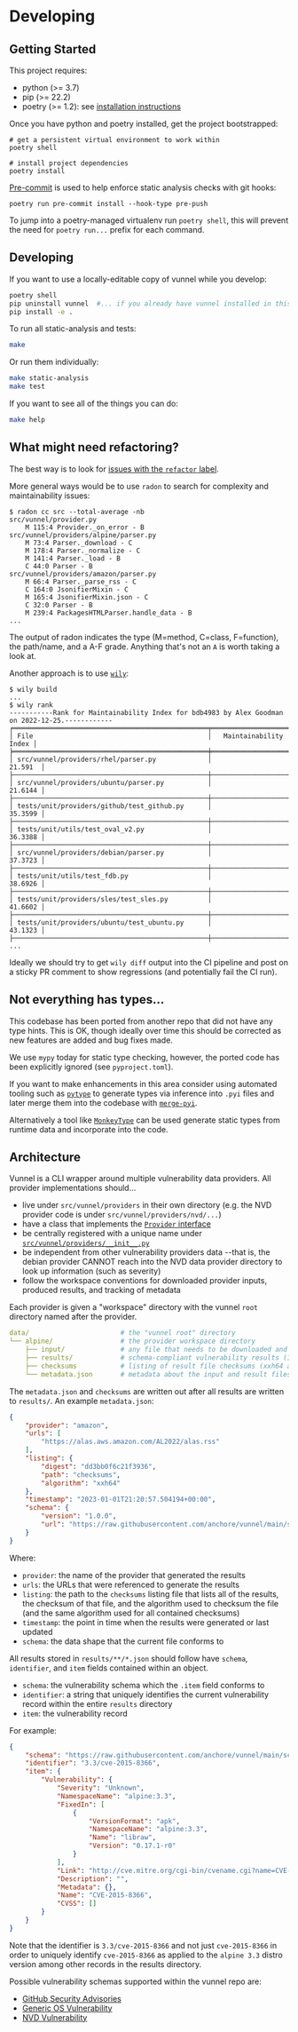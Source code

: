 # Developing

## Getting Started

This project requires:
- python (>= 3.7)
- pip (>= 22.2)
- poetry (>= 1.2): see [installation instructions](https://python-poetry.org/docs/#installation)

Once you have python and poetry installed, get the project bootstrapped:

```
# get a persistent virtual environment to work within
poetry shell

# install project dependencies
poetry install
```

[Pre-commit](https://pre-commit.com/) is used to help enforce static analysis checks with git hooks:

```
poetry run pre-commit install --hook-type pre-push
```

To jump into a poetry-managed virtualenv run `poetry shell`, this will prevent the need for `poetry run...` prefix for each command.

## Developing

If you want to use a locally-editable copy of vunnel while you develop:
```bash
poetry shell
pip uninstall vunnel  #... if you already have vunnel installed in this virtual env
pip install -e .
```

To run all static-analysis and tests:
```bash
make
```

Or run them individually:
```bash
make static-analysis
make test
```

If you want to see all of the things you can do:
```bash
make help
```


## What might need refactoring?

The best way is to look for [issues with the `refactor` label](https://github.com/anchore/vunnel/issues?q=is%3Aissue+is%3Aopen+label%3Arefactor).

More general ways would be to use `radon` to search for complexity and maintainability issues:

```
$ radon cc src --total-average -nb
src/vunnel/provider.py
    M 115:4 Provider._on_error - B
src/vunnel/providers/alpine/parser.py
    M 73:4 Parser._download - C
    M 178:4 Parser._normalize - C
    M 141:4 Parser._load - B
    C 44:0 Parser - B
src/vunnel/providers/amazon/parser.py
    M 66:4 Parser._parse_rss - C
    C 164:0 JsonifierMixin - C
    M 165:4 JsonifierMixin.json - C
    C 32:0 Parser - B
    M 239:4 PackagesHTMLParser.handle_data - B
...
```

The output of radon indicates the type (M=method, C=class, F=function), the path/name, and a A-F grade. Anything that's not an `A` is worth taking a look at.

Another approach is to use [`wily`](https://github.com/tonybaloney/wily):
```
$ wily build
...
$ wily rank
-----------Rank for Maintainability Index for bdb4983 by Alex Goodman on 2022-12-25.------------
╒═════════════════════════════════════════════════╤═════════════════════════╕
│ File                                            │   Maintainability Index │
╞═════════════════════════════════════════════════╪═════════════════════════╡
│ src/vunnel/providers/rhel/parser.py             │                 21.591  │
├─────────────────────────────────────────────────┼─────────────────────────┤
│ src/vunnel/providers/ubuntu/parser.py           │                 21.6144 │
├─────────────────────────────────────────────────┼─────────────────────────┤
│ tests/unit/providers/github/test_github.py      │                 35.3599 │
├─────────────────────────────────────────────────┼─────────────────────────┤
│ tests/unit/utils/test_oval_v2.py                │                 36.3388 │
├─────────────────────────────────────────────────┼─────────────────────────┤
│ src/vunnel/providers/debian/parser.py           │                 37.3723 │
├─────────────────────────────────────────────────┼─────────────────────────┤
│ tests/unit/utils/test_fdb.py                    │                 38.6926 │
├─────────────────────────────────────────────────┼─────────────────────────┤
│ tests/unit/providers/sles/test_sles.py          │                 41.6602 │
├─────────────────────────────────────────────────┼─────────────────────────┤
│ tests/unit/providers/ubuntu/test_ubuntu.py      │                 43.1323 │
├─────────────────────────────────────────────────┼─────────────────────────┤
...
```

Ideally we should try to get `wily diff` output into the CI pipeline and post on a sticky PR comment to show regressions (and potentially fail the CI run).

## Not everything has types...

This codebase has been ported from another repo that did not have any type hints. This is OK, though ideally over time this should
be corrected as new features are added and bug fixes made.

We use `mypy` today for static type checking, however, the ported code has been explicitly ignored (see `pyproject.toml`).

If you want to make enhancements in this area consider using automated tooling such as [`pytype`](https://github.com/google/pytype) to generate types via inference into `.pyi` files and later merge them into the codebase with [`merge-pyi`](https://github.com/google/pytype/tree/main/pytype/tools/merge_pyi).

Alternatively a tool like [`MonkeyType`](https://github.com/Instagram/MonkeyType) can be used generate static types from runtime data and incorporate into the code.

## Architecture

Vunnel is a CLI wrapper around multiple vulnerability data providers. All provider implementations should...
- live under `src/vunnel/providers` in their own directory (e.g. the NVD provider code is under `src/vunnel/providers/nvd/...`)
- have a class that implements the [`Provider` interface](https://github.com/anchore/vunnel/blob/1285a3be0f24fd6472c1f469dd327541ff1fc01e/src/vunnel/provider.py#L73)
- be centrally registered with a unique name under [`src/vunnel/providers/__init__.py`](https://github.com/anchore/vunnel/blob/1285a3be0f24fd6472c1f469dd327541ff1fc01e/src/vunnel/providers/__init__.py)
- be independent from other vulnerability providers data --that is, the debian provider CANNOT reach into the NVD data provider directory to look up information (such as severity)
- follow the workspace conventions for downloaded provider inputs, produced results, and tracking of metadata


Each provider is given a "workspace" directory with the vunnel `root` directory named after the provider.

```yaml
data/                       # the "vunnel root" directory
└── alpine/                 # the provider workspace directory
    ├── input/              # any file that needs to be downloaded and referenced should be stored here
    ├── results/            # schema-compliant vulnerability results (1 record per file)
    ├── checksums           # listing of result file checksums (xxh64 algorithm)
    └── metadata.json       # metadata about the input and result files
```

The `metadata.json` and `checksums` are written out after all results are written to `results/`. An example `metadata.json`:
```json
{
    "provider": "amazon",
    "urls": [
        "https://alas.aws.amazon.com/AL2022/alas.rss"
    ],
    "listing": {
        "digest": "dd3bb0f6c21f3936",
        "path": "checksums",
        "algorithm": "xxh64"
    },
    "timestamp": "2023-01-01T21:20:57.504194+00:00",
    "schema": {
        "version": "1.0.0",
        "url": "https://raw.githubusercontent.com/anchore/vunnel/main/schema/provider-workspace-state/schema-1.0.0.json"
    }
}
```
Where:
-  `provider`: the name of the provider that generated the results
- `urls`: the URLs that were referenced to generate the results
- `listing`: the path to the `checksums` listing file that lists all of the results, the checksum of that file, and the algorithm used to checksum the file (and the same algorithm used for all contained checksums)
- `timestamp`: the point in time when the results were generated or last updated
- `schema`: the data shape that the current file conforms to

All results stored in `results/**/*.json` should follow have `schema`, `identifier`, and `item` fields contained within an object.

- `schema`: the vulnerability schema which the `.item` field conforms to
- `identifier`: a string that uniquely identifies the current vulnerability record within the entire `results` directory
- `item`: the vulnerability record

For example:
```json
{
    "schema": "https://raw.githubusercontent.com/anchore/vunnel/main/schema/vulnerability/os/schema-1.0.0.json",
    "identifier": "3.3/cve-2015-8366",
    "item": {
        "Vulnerability": {
            "Severity": "Unknown",
            "NamespaceName": "alpine:3.3",
            "FixedIn": [
                {
                    "VersionFormat": "apk",
                    "NamespaceName": "alpine:3.3",
                    "Name": "libraw",
                    "Version": "0.17.1-r0"
                }
            ],
            "Link": "http://cve.mitre.org/cgi-bin/cvename.cgi?name=CVE-2015-8366",
            "Description": "",
            "Metadata": {},
            "Name": "CVE-2015-8366",
            "CVSS": []
        }
    }
}
```

Note that the identifier is `3.3/cve-2015-8366` and not just `cve-2015-8366` in order to uniquely identify `cve-2015-8366` as applied to the `alpine 3.3` distro version among other records in the results directory.

Possible vulnerability schemas supported within the vunnel repo are:
- [GitHub Security Advisories](https://github.com/anchore/vunnel/tree/main/schema/vulnerability/github-security-advisory)
- [Generic OS Vulnerability](https://github.com/anchore/vunnel/tree/main/schema/vulnerability/os)
- [NVD Vulnerability](https://github.com/anchore/vunnel/tree/main/schema/vulnerability/nvd)
